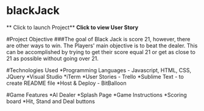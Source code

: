 # blackJack
** Click to launch Project**
**Click to view User Story**

#Project Objective
###The goal of Black Jack is score 21, however, there are other ways to win. The Players' main objective is to beat the dealer. This can be accomplished by trying to get their score equal 21 or get as close to 21 as possible without going over 21. 

#Technologies Used
*Programming Languages - Javascript, HTML, CSS, JQuery
*Visual Studio
*iTerm
*User Stories - Trello
*Sublime Text - to create README file
*Host & Deploy - BitBalloon

#Game Features
*AI Dealer
*Splash Page
*Game Instructions
*Scoring board
*Hit, Stand and Deal buttons



